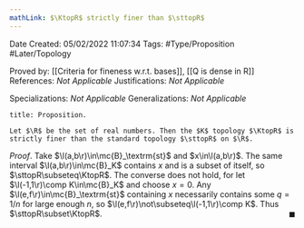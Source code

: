 ```yaml
---
mathLink: $\KtopR$ strictly finer than $\sttopR$
---
```


<div class="topSpace"></div>

Date Created: 05/02/2022 11:07:34
Tags: #Type/Proposition #Later/Topology

Proved by: [[Criteria for fineness w.r.t. bases]], [[Q is dense in R]]
References: _Not Applicable_
Justifications: _Not Applicable_

Specializations: _Not Applicable_
Generalizations: _Not Applicable_

``` ad-Proposition
title: Proposition.

Let $\R$ be the set of real numbers. Then the $K$ topology $\KtopR$ is strictly finer than the standard topology $\sttopR$ on $\R$.

```

_Proof_. Take $\l(a,b\r)\in\mc{B}_\textrm{st}$ and $x\in\l(a,b\r)$. The same interval $\l(a,b\r)\in\mc{B}_K$ contains $x$ and is a subset of itself, so $\sttopR\subseteq\KtopR$. The converse does not hold, for let $\l(-1,1\r)\comp K\in\mc{B}_K$ and choose $x=0$. Any $\l(e,f\r)\in\mc{B}_\textrm{st}$ containing $x$ necessarily contains some $q=1/n$ for large enough $n$, so $\l(e,f\r)\not\subseteq\l(-1,1\r)\comp K$. Thus $\sttopR\subset\KtopR$.<span style="float:right;">$\blacksquare$</span>
